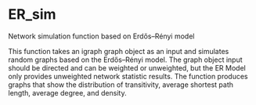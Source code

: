 # ER_sim
Network simulation function based on Erdős–Rényi model

This function takes an igraph graph object as an input and simulates random graphs based on the Erdős–Rényi model. The graph object input should be directed and can be weighted or unweighted, but the ER Model only provides unweighted network statistic results. The function produces graphs that show the distribution of transitivity, average shortest path length, average degree, and density. 